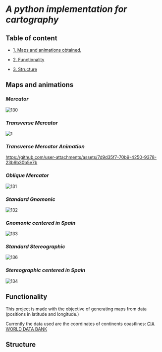 # <em> A python implementation for cartography</em>

## Table of content

* [1. Maps and animations obtained.](#maps-and-animations)

* [2. Functionality](#functionality)

* [3. Structure](#structure)

## Maps and animations

### *Mercator*

![130](https://github.com/user-attachments/assets/2f63b415-99df-4c27-bd30-54a916c5aa03)

### *Transverse Mercator*

![1](https://github.com/user-attachments/assets/2465222a-f666-4731-8828-dc3c5486421b)

### *Transverse Mercator Animation*

https://github.com/user-attachments/assets/7d9d35f7-70b9-4250-9378-23b6b30b5e7b

### *Oblique Mercator*

![131](https://github.com/user-attachments/assets/67a99919-6b2b-4c80-aeb0-3404752040f5)


### *Standard Gnomonic*

![132](https://github.com/user-attachments/assets/9d9a299f-e8a1-481a-8be8-2d361ae3607d)

### *Gnomonic centered in Spain*

![133](https://github.com/user-attachments/assets/de15054a-f713-4d54-ae7b-734680c76273)

### *Standard Stereographic*

![136](https://github.com/user-attachments/assets/65c75840-19b3-4274-8362-c725b0fae763)

### *Stereographic centered in Spain*

![134](https://github.com/user-attachments/assets/d0b6d126-27f0-45b2-8b03-5ca8fecfdd6e)



## Functionality

This project is made with the objective of generating maps from data (positions in latitude and longitude.)

Currently the data used are the coordinates of continents coastlines: [CIA WORLD DATA BANK](https://www.evl.uic.edu/pape/data/WDB/)

## Structure
